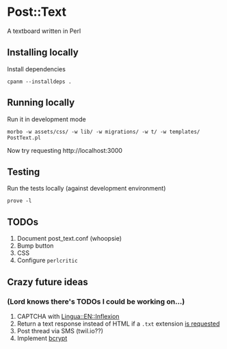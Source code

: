 # Post::Text

A textboard written in Perl

## Installing locally

Install dependencies

    cpanm --installdeps .

## Running locally

Run it in development mode

    morbo -w assets/css/ -w lib/ -w migrations/ -w t/ -w templates/ PostText.pl

Now try requesting http://localhost:3000

## Testing

Run the tests locally (against development environment)

    prove -l

## TODOs

1. Document post_text.conf (whoopsie)
1. Bump button
1. CSS
1. Configure `perlcritic`

## Crazy future ideas

### (Lord knows there's TODOs I could be working on...)

1. CAPTCHA with
   [Lingua::EN::Inflexion](https://metacpan.org/pod/Lingua::EN::Inflexion#cardinal()-and-cardinal($threshold))
1. Return a text response instead of HTML if a `.txt` extension [is
   requested](https://docs.mojolicious.org/Mojolicious/Plugin/DefaultHelpers#respond_to)
1. Post thread via SMS (twil.io??)
1. Implement
   [bcrypt](https://metacpan.org/pod/Mojolicious::Plugin::BcryptSecure)

